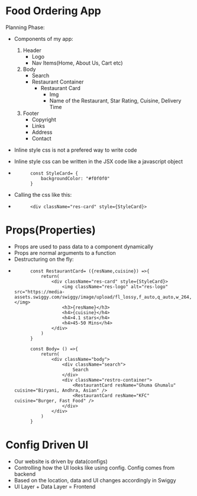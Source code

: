 # Food Ordering App
Planning Phase:

- Components of my app:
    1. Header
        - Logo
        - Nav Items(Home, About Us, Cart etc)
    2. Body
        - Search
        - Restaurant Container
            - Restaurant Card
                - Img
                - Name of the Restaurant, Star Rating, Cuisine, Delivery Time
    3. Footer
        - Copyright
        - Links
        - Address
        - Contact

- Inline style css is not a prefered way to write code
- Inline style css can be written in the JSX code like a javascript object
-           const StyleCard= {
                backgroundColor: "#f0f0f0"
            }
- Calling the css like this:
-           <div className="res-card" style={StyleCard}>

# Props(Properties)
- Props are used to pass data to a component dynamically
- Props are normal arguments to a function
- Destructuring on the fly:
-           const RestaurantCard= ({resName,cuisine}) =>{
                return(
                    <div className="res-card" style={StyleCard}>
                        <img className="res-logo" alt="res-logo" src="https://media-assets.swiggy.com/swiggy/image/upload/fl_lossy,f_auto,q_auto,w_264,h_288,c_fill/j88ngtan5pxib04das3y"></img>
                        <h3>{resName}</h3>
                        <h4>{cuisine}</h4>
                        <h4>4.1 stars</h4>
                        <h4>45-50 Mins</h4>
                    </div>
                )
            }

            const Body= () =>{
                return(
                    <div className="body">
                        <div className="search">
                            Search
                        </div>
                        <div className="restro-container">
                            <RestaurantCard resName="Ghuma Ghumalu" cuisine="Biryani, Andhra, Asian" />
                            <RestaurantCard resName="KFC" cuisine="Burger, Fast Food" />
                        </div>
                    </div>
                )
            }

# Config Driven UI
- Our website is driven by data(configs)
- Controlling how the UI looks like using config. Config comes from backend
- Based on the location, data and UI changes accordingly in Swiggy
- UI Layer + Data Layer = Frontend

